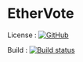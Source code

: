 # EtherVote
License : [![GitHub](https://img.shields.io/github/license/trungngotdt/EtherVote.svg)](https://github.com/trungngotdt/EtherVote)

Build : [![Build status](https://ci.appveyor.com/api/projects/status/tj1omj7gdviiolyr?svg=true)](https://ci.appveyor.com/project/trungngotdt/ethervote)
